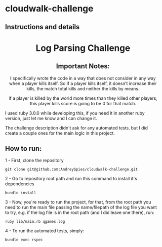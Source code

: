 # cloudwalk-challenge

## Instructions and details
<h1 align="center">Log Parsing Challenge</h1>

<h2 align="center">Important Notes:</h2>
<p align="center">I specifically wrote the code in a way that does not consider in any way when a player kills itself. So if a player kills itself, it doesn’t increase their kills, the match total kills and neither the kills by means.</p>
<p align="center">If a player is killed by the world more times than they killed other players, this player kills score is going to be 0 for that match.</p>
<p>I used ruby 3.0.0 while developing this, if you need it in another ruby version, just let me know and I can change it.</p>
<p>The challenge description didn't ask for any automated tests, but I did create a couple ones for the main logic in this project.</p>

<h2> How to run: </h2>

1 - First, clone the repository

```git clone git@github.com:AndreySpies/cloudwalk-challenge.git```

2 - Go to repository root path and run this command to install it's dependencies

```bundle install```

3 - Now, you're ready to run the project, for that, from the root path you need to run the main file passing the name/filepath of the log file you want to try, e.g. if the log file is in the root path (and I did leave one there), run:

```ruby lib/main.rb qgames.log```

4 - To run the automated tests, simply:

```bundle exec rspec```
